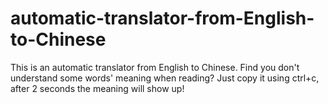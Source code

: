 # automatic-translator-from-English-to-Chinese

This is an automatic translator from English to Chinese. Find you don't understand some words' meaning when reading? Just copy it using
ctrl+c, after 2 seconds the meaning will show up!
